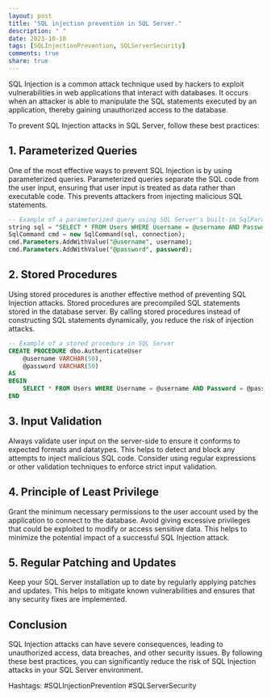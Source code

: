 ```yaml
---
layout: post
title: "SQL injection prevention in SQL Server."
description: " "
date: 2023-10-10
tags: [SQLInjectionPrevention, SQLServerSecurity]
comments: true
share: true
---
```


SQL Injection is a common attack technique used by hackers to exploit vulnerabilities in web applications that interact with databases. It occurs when an attacker is able to manipulate the SQL statements executed by an application, thereby gaining unauthorized access to the database.

To prevent SQL Injection attacks in SQL Server, follow these best practices:

## 1. Parameterized Queries

One of the most effective ways to prevent SQL Injection is by using parameterized queries. Parameterized queries separate the SQL code from the user input, ensuring that user input is treated as data rather than executable code. This prevents attackers from injecting malicious SQL statements.

```sql
-- Example of a parameterized query using SQL Server's built-in SqlParameter class in .NET
string sql = "SELECT * FROM Users WHERE Username = @username AND Password = @password";
SqlCommand cmd = new SqlCommand(sql, connection);
cmd.Parameters.AddWithValue("@username", username);
cmd.Parameters.AddWithValue("@password", password);
```

## 2. Stored Procedures

Using stored procedures is another effective method of preventing SQL Injection attacks. Stored procedures are precompiled SQL statements stored in the database server. By calling stored procedures instead of constructing SQL statements dynamically, you reduce the risk of injection attacks.

```sql
-- Example of a stored procedure in SQL Server
CREATE PROCEDURE dbo.AuthenticateUser
    @username VARCHAR(50),
    @password VARCHAR(50)
AS
BEGIN
    SELECT * FROM Users WHERE Username = @username AND Password = @password
END
```

## 3. Input Validation

Always validate user input on the server-side to ensure it conforms to expected formats and datatypes. This helps to detect and block any attempts to inject malicious SQL code. Consider using regular expressions or other validation techniques to enforce strict input validation.

## 4. Principle of Least Privilege

Grant the minimum necessary permissions to the user account used by the application to connect to the database. Avoid giving excessive privileges that could be exploited to modify or access sensitive data. This helps to minimize the potential impact of a successful SQL Injection attack.

## 5. Regular Patching and Updates

Keep your SQL Server installation up to date by regularly applying patches and updates. This helps to mitigate known vulnerabilities and ensures that any security fixes are implemented.

## Conclusion

SQL Injection attacks can have severe consequences, leading to unauthorized access, data breaches, and other security issues. By following these best practices, you can significantly reduce the risk of SQL Injection attacks in your SQL Server environment.

Hashtags: #SQLInjectionPrevention #SQLServerSecurity